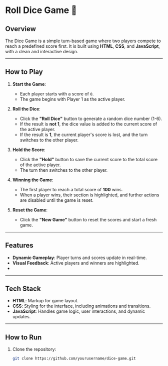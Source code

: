 # Roll Dice Game 🎲

## Overview

The Dice Game is a simple turn-based game where two players compete to reach a predefined score first. It is built using **HTML**, **CSS**, and **JavaScript**, with a clean and interactive design.

---

## How to Play

1. **Start the Game**:
   - Each player starts with a score of `0`.
   - The game begins with Player 1 as the active player.

2. **Roll the Dice**:
   - Click the **"Roll Dice"** button to generate a random dice number (1-6).
   - If the result is **not 1**, the dice value is added to the current score of the active player.
   - If the result is **1**, the current player's score is lost, and the turn switches to the other player.

3. **Hold the Score**:
   - Click the **"Hold"** button to save the current score to the total score of the active player.
   - The turn then switches to the other player.

4. **Winning the Game**:
   - The first player to reach a total score of **100** wins.
   - When a player wins, their section is highlighted, and further actions are disabled until the game is reset.

5. **Reset the Game**:
   - Click the **"New Game"** button to reset the scores and start a fresh game.

---

## Features
- **Dynamic Gameplay**: Player turns and scores update in real-time.
- **Visual Feedback**: Active players and winners are highlighted.
- 
---

## Tech Stack
- **HTML**: Markup for game layout.
- **CSS**: Styling for the interface, including animations and transitions.
- **JavaScript**: Handles game logic, user interactions, and dynamic updates.

---


## How to Run
1. Clone the repository:
   ```bash
   git clone https://github.com/yourusername/dice-game.git
